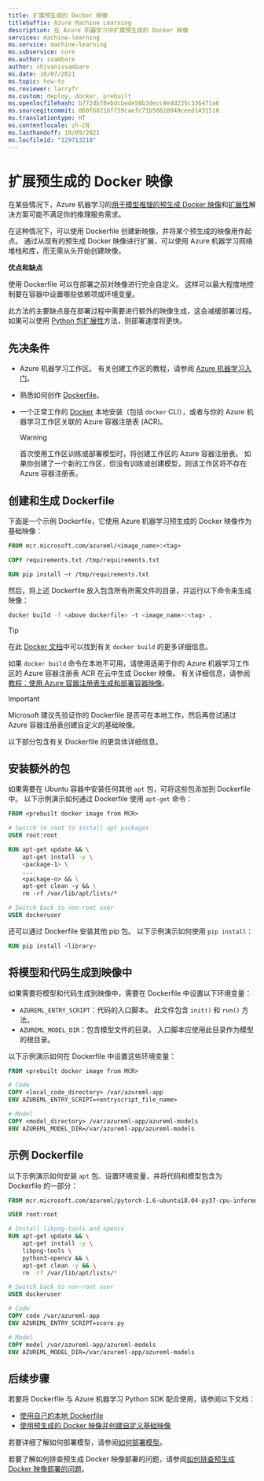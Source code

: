```yaml
---
title: 扩展预生成的 Docker 映像
titleSuffix: Azure Machine Learning
description: 在 Azure 机器学习中扩展预生成的 Docker 映像
services: machine-learning
ms.service: machine-learning
ms.subservice: core
ms.author: ssambare
author: shivanissambare
ms.date: 10/07/2021
ms.topic: how-to
ms.reviewer: larryfr
ms.custom: deploy, docker, prebuilt
ms.openlocfilehash: b772db78ebdcbede50b3decc4edd235c336471a6
ms.sourcegitcommit: 860f6821bff59caefc71b50810949ceed1431510
ms.translationtype: HT
ms.contentlocale: zh-CN
ms.lasthandoff: 10/09/2021
ms.locfileid: "129713210"
---
```

# <a name="extend-a-prebuilt-docker-image"></a>扩展预生成的 Docker 映像

在某些情况下，Azure 机器学习的[用于模型推理的预生成 Docker 映像](concept-prebuilt-docker-images-inference.md)和[扩展性](./how-to-prebuilt-docker-images-inference-python-extensibility.md)解决方案可能不满足你的推理服务需求。

在这种情况下，可以使用 Dockerfile 创建新映像，并将某个预生成的映像用作起点。 通过从现有的预生成 Docker 映像进行扩展，可以使用 Azure 机器学习网络堆栈和库，而无需从头开始创建映像。

**优点和缺点**

使用 Dockerfile 可以在部署之前对映像进行完全自定义。 这样可以最大程度地控制要在容器中设置哪些依赖项或环境变量。

此方法的主要缺点是在部署过程中需要进行额外的映像生成，这会减缓部署过程。 如果可以使用 [Python 包扩展性](./how-to-prebuilt-docker-images-inference-python-extensibility.md)方法，则部署速度将更快。
## <a name="prerequisites"></a>先决条件

* Azure 机器学习工作区。 有关创建工作区的教程，请参阅 [Azure 机器学习入门](quickstart-create-resources.md)。
* 熟悉如何创作 [Dockerfile](https://docs.docker.com/engine/reference/builder/)。
* 一个正常工作的 [Docker](https://www.docker.com/) 本地安装（包括 `docker` CLI），或者与你的 Azure 机器学习工作区关联的 Azure 容器注册表 (ACR)。

    > [!WARNING]
    > 首次使用工作区训练或部署模型时，将创建工作区的 Azure 容器注册表。 如果你创建了一个新的工作区，但没有训练或创建模型，则该工作区将不存在 Azure 容器注册表。
## <a name="create-and-build-dockerfile"></a>创建和生成 Dockerfile

下面是一个示例 Dockerfile，它使用 Azure 机器学习预生成的 Docker 映像作为基础映像：

```Dockerfile
FROM mcr.microsoft.com/azureml/<image_name>:<tag>

COPY requirements.txt /tmp/requirements.txt

RUN pip install –r /tmp/requirements.txt
```

然后，将上述 Dockerfile 放入包含所有所需文件的目录，并运行以下命令来生成映像：

```bash
docker build -f <above dockerfile> -t <image_name>:<tag> .
```

> [!TIP]
> 在此 [Docker 文档](https://docs.docker.com/engine/reference/commandline/build/)中可以找到有关 `docker build` 的更多详细信息。

如果 `docker build` 命令在本地不可用，请使用适用于你的 Azure 机器学习工作区的 Azure 容器注册表 ACR 在云中生成 Docker 映像。 有关详细信息，请参阅[教程：使用 Azure 容器注册表生成和部署容器映像](../container-registry/container-registry-tutorial-quick-task.md)。

> [!IMPORTANT]
> Microsoft 建议先验证你的 Dockerfile 是否可在本地工作，然后再尝试通过 Azure 容器注册表创建自定义的基础映像。

以下部分包含有关 Dockerfile 的更具体详细信息。

## <a name="install-extra-packages"></a>安装额外的包

如果需要在 Ubuntu 容器中安装任何其他 `apt` 包，可将这些包添加到 Dockerfile 中。 以下示例演示如何通过 Dockerfile 使用 `apt-get` 命令：

```Dockerfile
FROM <prebuilt docker image from MCR>

# Switch to root to install apt packages
USER root:root

RUN apt-get update && \
    apt-get install -y \
    <package-1> \
    ... 
    <package-n> && \
    apt-get clean -y && \
    rm -rf /var/lib/apt/lists/*

# Switch back to non-root user
USER dockeruser
```

还可以通过 Dockerfile 安装其他 pip 包。 以下示例演示如何使用 `pip install`：

```Dockerfile
RUN pip install <library>
```

<a id="buildmodel"></a>

## <a name="build-model-and-code-into-images"></a>将模型和代码生成到映像中

如果需要将模型和代码生成到映像中，需要在 Dockerfile 中设置以下环境变量：

* `AZUREML_ENTRY_SCRIPT`：代码的入口脚本。 此文件包含 `init()` 和 `run()` 方法。
* `AZUREML_MODEL_DIR`：包含模型文件的目录。 入口脚本应使用此目录作为模型的根目录。

以下示例演示如何在 Dockerfile 中设置这些环境变量：

```Dockerfile
FROM <prebuilt docker image from MCR>

# Code
COPY <local_code_directory> /var/azureml-app
ENV AZUREML_ENTRY_SCRIPT=<entryscript_file_name>

# Model
COPY <model_directory> /var/azureml-app/azureml-models
ENV AZUREML_MODEL_DIR=/var/azureml-app/azureml-models
```

## <a name="example-dockerfile"></a>示例 Dockerfile

以下示例演示如何安装 `apt` 包、设置环境变量，并将代码和模型包含为 Dockerfile 的一部分：

```Dockerfile
FROM mcr.microsoft.com/azureml/pytorch-1.6-ubuntu18.04-py37-cpu-inference:latest 

USER root:root

# Install libpng-tools and opencv
RUN apt-get update && \
    apt-get install -y \
    libpng-tools \
    python3-opencv && \
    apt-get clean -y && \
    rm -rf /var/lib/apt/lists/*

# Switch back to non-root user
USER dockeruser

# Code
COPY code /var/azureml-app
ENV AZUREML_ENTRY_SCRIPT=score.py

# Model
COPY model /var/azureml-app/azureml-models
ENV AZUREML_MODEL_DIR=/var/azureml-app/azureml-models
```

## <a name="next-steps"></a>后续步骤

若要将 Dockerfile 与 Azure 机器学习 Python SDK 配合使用，请参阅以下文档：

* [使用自己的本地 Dockerfile](how-to-use-environments.md#use-your-own-dockerfile)
* [使用预生成的 Docker 映像并创建自定义基础映像](how-to-use-environments.md#use-a-prebuilt-docker-image)

若要详细了解如何部署模型，请参阅[如何部署模型](how-to-deploy-and-where.md)。

若要了解如何排查预生成 Docker 映像部署的问题，请参阅[如何排查预生成 Docker 映像部署的问题](how-to-troubleshoot-prebuilt-docker-image-inference.md)。